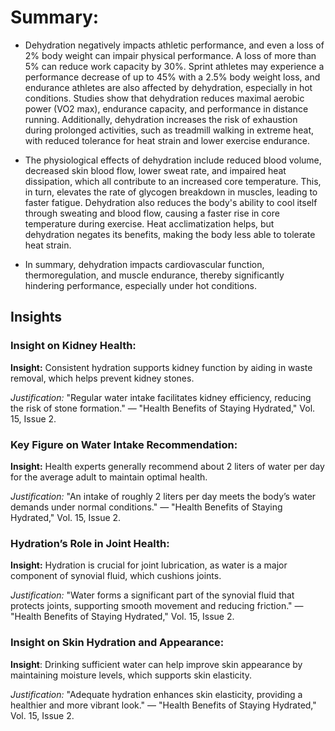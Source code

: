 # **Summary:**

- Dehydration negatively impacts athletic performance, and even a loss of 2% body weight can impair physical performance. A loss of more than 5% can reduce work capacity by 30%. Sprint athletes may experience a performance decrease of up to 45% with a 2.5% body weight loss, and endurance athletes are also affected by dehydration, especially in hot conditions. Studies show that dehydration reduces maximal aerobic power (VO2 max), endurance capacity, and performance in distance running. Additionally, dehydration increases the risk of exhaustion during prolonged activities, such as treadmill walking in extreme heat, with reduced tolerance for heat strain and lower exercise endurance.

- The physiological effects of dehydration include reduced blood volume, decreased skin blood flow, lower sweat rate, and impaired heat dissipation, which all contribute to an increased core temperature. This, in turn, elevates the rate of glycogen breakdown in muscles, leading to faster fatigue. Dehydration also reduces the body's ability to cool itself through sweating and blood flow, causing a faster rise in core temperature during exercise. Heat acclimatization helps, but dehydration negates its benefits, making the body less able to tolerate heat strain.

- In summary, dehydration impacts cardiovascular function, thermoregulation, and muscle endurance, thereby significantly hindering performance, especially under hot conditions.

## **Insights**

### **Insight on Kidney Health:**

**Insight:** Consistent hydration supports kidney function by aiding in waste removal, which helps prevent kidney stones.

_Justification:_ "Regular water intake facilitates kidney efficiency, reducing the risk of stone formation." — "Health Benefits of Staying Hydrated," Vol. 15, Issue 2.

### **Key Figure on Water Intake Recommendation:**

**Insight:** Health experts generally recommend about 2 liters of water per day for the average adult to maintain optimal health.

_Justification:_ "An intake of roughly 2 liters per day meets the body’s water demands under normal conditions." — "Health Benefits of Staying Hydrated," Vol. 15, Issue 2.

### **Hydration’s Role in Joint Health:**

**Insight:** Hydration is crucial for joint lubrication, as water is a major component of synovial fluid, which cushions joints.

_Justification:_ "Water forms a significant part of the synovial fluid that protects joints, supporting smooth movement and reducing friction." — "Health Benefits of Staying Hydrated," Vol. 15, Issue 2.

### **Insight on Skin Hydration and Appearance:**

**Insight**: Drinking sufficient water can help improve skin appearance by maintaining moisture levels, which supports skin elasticity.

_Justification:_ "Adequate hydration enhances skin elasticity, providing a healthier and more vibrant look." — "Health Benefits of Staying Hydrated," Vol. 15, Issue 2.